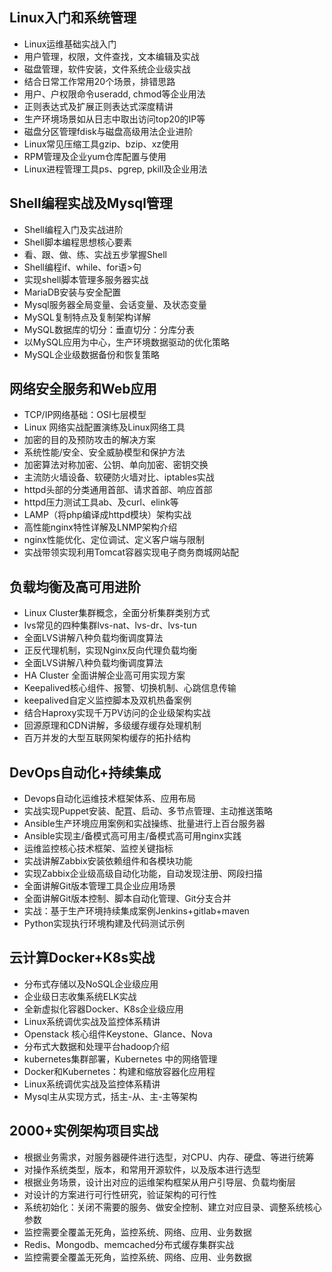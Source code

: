 ## Linux入门和系统管理
-    Linux运维基础实战入门
-    用户管理，权限，文件查找，文本编辑及实战
-    磁盘管理，软件安装，文件系统企业级实战
-    结合日常工作常用20个场景，排错思路
-    用户、户权限命令useradd, chmod等企业用法
-    正则表达式及扩展正则表达式深度精讲
-    生产环境场景如从日志中取出访问top20的IP等
-    磁盘分区管理fdisk与磁盘高级用法企业进阶
-    Linux常见压缩工具gzip、bzip、xz使用
-    RPM管理及企业yum仓库配置与使用
-    Linux进程管理工具ps、pgrep, pkill及企业用法

## Shell编程实战及Mysql管理
-    Shell编程入门及实战进阶
-    Shell脚本编程思想核心要素
-    看、跟、做、练、实战五步掌握Shell
-    Shell编程if、while、for语>句
-    实现shell脚本管理多服务器实战
-    MariaDB安装与安全配置
-    Mysql服务器全局变量、会话变量、及状态变量
-    MySQL复制特点及复制架构详解
-    MySQL数据库的切分：垂直切分：分库分表
-    以MySQL应用为中心，生产环境数据驱动的优化策略
-    MySQL企业级数据备份和恢复策略

## 网络安全服务和Web应用
-    TCP/IP网络基础：OSI七层模型
-    Linux 网络实战配置演练及Linux网络工具
-    加密的目的及预防攻击的解决方案
-    系统性能/安全、安全威胁模型和保护方法
-    加密算法对称加密、公钥、单向加密、密钥交换
-    主流防火墙设备、软硬防火墙对比、iptables实战
-    httpd头部的分类通用首部、请求首部、响应首部
-    httpd压力测试工具ab、及curl、elink等
-    LAMP（将php编译成httpd模块）架构实战
-    高性能nginx特性详解及LNMP架构介绍
-    nginx性能优化、定位调试、定义客户端与限制
-    实战带领实现利用Tomcat容器实现电子商务商城网站配

## 负载均衡及高可用进阶
-    Linux Cluster集群概念，全面分析集群类别方式
-    lvs常见的四种集群lvs-nat、lvs-dr、lvs-tun
-    全面LVS讲解八种负载均衡调度算法
-    正反代理机制，实现Nginx反向代理负载均衡
-    全面LVS讲解八种负载均衡调度算法
-    HA Cluster 全面讲解企业高可用实现方案
-    Keepalived核心组件、报警、切换机制、心跳信息传输
-    keepalived自定义监控脚本及双机热备案例
-    结合Haproxy实现千万PV访问的企业级架构实战
-    回源原理和CDN讲解，多级缓存缓存处理机制
-    百万并发的大型互联网架构缓存的拓扑结构

## DevOps自动化+持续集成
-    Devops自动化运维技术框架体系、应用布局
-    实战实现Puppet安装、配罝、启动、多节点管理、主动推送策略
-    Ansible生产环境应用案例和实战操练、批量进行上百台服务器
-    Ansible实现主/备模式高可用主/备模式高可用nginx实践
-    运维监控核心技术框架、监控关键指标
-    实战讲解Zabbix安装依赖组件和各模块功能
-    实现Zabbix企业级高级自动化功能，自动发现注册、网段扫描
-    全面讲解Git版本管理工具企业应用场景
-    全面讲解Git版本控制、脚本自动化管理、Git分支合并
-    实战：基于生产环境持续集成案例Jenkins+gitlab+maven
-    Python实现执行环境构建及代码测试示例

## 云计算Docker+K8s实战
-    分布式存储以及NoSQL企业级应用
-    企业级日志收集系统ELK实战
-    全新虚拟化容器Docker、K8s企业级应用
-    Linux系统调优实战及监控体系精讲
-    Openstack 核心组件Keystone、Glance、Nova
-    分布式大数据和处理平台hadoop介绍
-    kubernetes集群部署，Kubernetes 中的网络管理
-    Docker和Kubernetes：构建和缩放容器化应用程
-    Linux系统调优实战及监控体系精讲
-    Mysql主从实现方式，括主-从、主-主等架构

## 2000+实例架构项目实战
-    根据业务需求，对服务器硬件进行选型，对CPU、内存、硬盘、等进行统筹
-    对操作系统类型，版本，和常用开源软件，以及版本进行选型
-    根据业务场景，设计出对应的运维架构框架从用户引导层、负载均衡层
-    对设计的方案进行可行性研究，验证架构的可行性
-    系统初始化：关闭不需要的服务、做安全控制、建立对应目录、调整系统核心参数
-    监控需要全覆盖无死角，监控系统、网络、应用、业务数据
-    Redis、Mongodb、memcached分布式缓存集群实战
-    监控需要全覆盖无死角，监控系统、网络、应用、业务数据






















